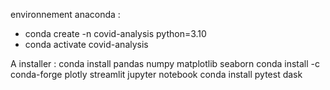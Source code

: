 environnement anaconda : 

- conda create -n covid-analysis python=3.10
- conda activate covid-analysis


A installer : 
conda install pandas numpy matplotlib seaborn
conda install -c conda-forge plotly streamlit jupyter notebook
conda install pytest dask

